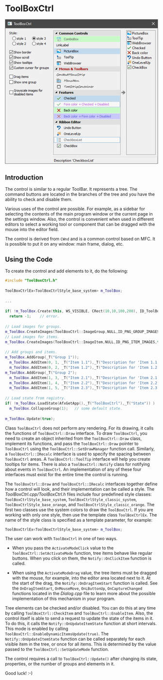 # ToolBoxCtrl

![Example](./image.png)

## Introduction

The control is similar to a regular ToolBar. It represents a tree. The command buttons are located in the branches of the tree and you have the ability to check and disable them.

Various uses of the control are possible. For example, as a sidebar for selecting the contents of the main program window or the current page in the settings window. Also, the control is convenient when used in different editors to select a working tool or component that can be dragged with the mouse into the editor field.

The control is derived from `CWnd` and is a common control based on MFC. It is possible to put it on any window: main frame, dialog, etc.

## Using the Code

To create the control and add elements to it, do the following:

```cpp
#include "ToolBoxCtrl.h"

ToolBoxCtrlEx<ToolBoxCtrlStyle_base_system> m_ToolBox;

...

if( !m_ToolBox.Create(this, WS_VISIBLE, CRect(10,10,100,200), ID_ToolBoxCtrl) )
  return -1;    // error.

// Load images for groups.
m_ToolBox.CreateImages(ToolBoxCtrl::ImageGroup,NULL,ID_PNG_GROUP_IMAGES,true,11);
// Load images for items.
m_ToolBox.CreateImages(ToolBoxCtrl::ImageItem,NULL,ID_PNG_ITEM_IMAGES,true,16);

// Add groups and items.
m_ToolBox.AddGroup(_T("Group 1"));
  m_ToolBox.AddItem(0, 1, _T("Item 1.1"),_T("Description for 'Item 1.1'"),0);
  m_ToolBox.AddItem(0, 2, _T("Item 1.2"),_T("Description for 'Item 1.2'"),1);
m_ToolBox.AddGroup(_T("Group 2");
  m_ToolBox.AddItem(1, 3, _T("Item 2.1"),_T("Description for 'Item 2.1'"),-1);
  m_ToolBox.AddItem(1, 4, _T("Item 2.2"),_T("Description for 'Item 2.2'"),2);
  m_ToolBox.AddItem(1, 5, _T("Item 2.3"),_T("Description for 'Item 2.3'"),3);

// Load state from registry.  
if( !m_ToolBox.LoadState(AfxGetApp(),_T("ToolBoxCtrl"),_T("State")) )
  m_ToolBox.CollapseGroup(1);   // some default state.

m_ToolBox.Update(true);
````

Class `ToolBoxCtrl` does not perform any rendering. For its drawing, it calls the functions of `ToolBoxCtrl::Draw` interface. To draw `ToolBoxCtrl`, you need to create an object inherited from the `ToolBoxCtrl::Draw` class, implement its functions, and pass the `ToolBoxCtrl::Draw` pointer to `ToolBoxCtrl` using the `ToolBoxCtrl::SetDrawManager` function call. Similarly, a `ToolBoxCtrl::IRecalc` interface is used to specify the spacing between `ToolBoxCtrl` areas. A `ToolBoxCtrl::ToolTip` interface will help you create tooltips for items. There is also a `ToolBoxCtrl::Notify` class for notifying about events in `ToolBoxCtrl`. An implementation of any of these four interfaces must exist for the entire time the control is running.

The `ToolBoxCtrl::Draw` and `ToolBoxCtrl::IRecalc` interfaces together define how a control will look, and their implementation can be called a style. The *ToolBoxCtrl.cpp/ToolBoxCtrl.h* files include four predefined style classes: `ToolBoxCtrlStyle_base_system`, `ToolBoxCtrlStyle_classic_system`, `ToolBoxCtrlStyle_base_orange`, and `ToolBoxCtrlStyle_classic_orange`. The first two classes use the system colors to draw the `ToolBoxCtrl`. If you are working with only one style, then use the template class `ToolBoxCtrlEx`. The name of the style class is specified as a template parameter, for example:

```cpp
ToolBoxCtrlEx<ToolBoxCtrlStyle_base_system> m_ToolBox;
````

The user can work with `ToolBoxCtrl` in one of two ways.

* When you pass the `ActivateModeClick` value to the `ToolBoxCtrl::SetActivateMode` function, tree items behave like regular buttons. When you click on them, the `Notify::OnClickItem` function is called.

* When using the `ActivateModeDrag` value, the tree items must be dragged with the mouse, for example, into the editor area located next to it. At the start of the drag, the `Notify::OnDragItemStart` function is called. See the `OnDragItemStart`, `OnMouseMove`, `OnLButtonUp`, `OnCaptureChanged` functions located in the *Dialog.cpp* file to learn more about the possible implementation of this mechanism in your program.

Tree elements can be checked and/or disabled. You can do this at any time by calling `ToolBoxCtrl::CheckItem` and `ToolBoxCtrl::EnableItem`. Also, the control itself is able to send a request to update the state of the items in it. To do this, it calls the `Notify::OnUpdateItemState` function at short intervals. This mode is enabled by calling `ToolBoxCtrl::EnableDynamicItemsUpdate(true)`. The `Notify::OnUpdateItemState` function can be called separately for each visible item in the tree, or once for all items. This is determined by the value passed to the `ToolBoxCtrl::SetUpdateMode` function.

The control requires a call to `ToolBoxCtrl::Update()` after changing its state, properties, or the number of groups and elements in it.

Good luck! :-)
